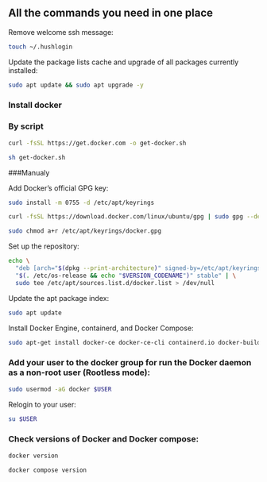 ## All the commands you need in one place

Remove welcome ssh message:  
```bash
touch ~/.hushlogin
```  
  
Update the package lists cache and upgrade of all packages currently installed:  
```bash
sudo apt update && sudo apt upgrade -y
``` 
  
### Install docker

### By script

```bash
curl -fsSL https://get.docker.com -o get-docker.sh
```
```bash
sh get-docker.sh
```
###Manualy

Add Docker’s official GPG key:  
```bash
sudo install -m 0755 -d /etc/apt/keyrings
```  
```bash
curl -fsSL https://download.docker.com/linux/ubuntu/gpg | sudo gpg --dearmor -o /etc/apt/keyrings/docker.gpg
```  
```bash
sudo chmod a+r /etc/apt/keyrings/docker.gpg
```  
  
Set up the repository:  
```bash
echo \
  "deb [arch="$(dpkg --print-architecture)" signed-by=/etc/apt/keyrings/docker.gpg] https://download.docker.com/linux/ubuntu \
  "$(. /etc/os-release && echo "$VERSION_CODENAME")" stable" | \
  sudo tee /etc/apt/sources.list.d/docker.list > /dev/null
``` 
  
Update the apt package index:  
```bash
sudo apt update
```  
  
Install Docker Engine, containerd, and Docker Compose:  
```bash
sudo apt-get install docker-ce docker-ce-cli containerd.io docker-buildx-plugin docker-compose-plugin -y
```  

### Add your user to the docker group for run the Docker daemon as a non-root user (Rootless mode):  
```bash
sudo usermod -aG docker $USER
```  

Relogin to your user:
```bash
su $USER
```  

### Check versions of Docker and Docker compose:
```bash
docker version
```  
```bash
docker compose version
```  
